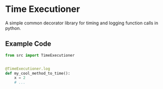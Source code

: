 # Time Executioner

A simple common decorator library for timing and logging function calls in python.

## Example Code

```python
from src import TimeExecutioner


@TimeExecutioner.log
def my_cool_method_to_time():
    x = 2
    # ...
```

